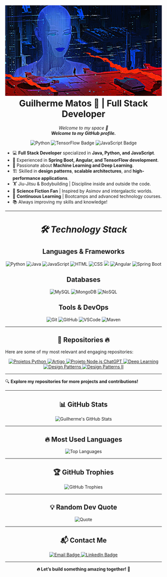 <h1 align="center">
<img
      src = "./docs/assets/BladeRunner.png"
      alt = "TrantorFinance"
      width = "770"
      height = "290"
   />
   </br>
Guilherme Matos 🚀 | Full Stack Developer
</h1>

<p align="center">
  <em>Welcome to my space 🚀</em> 
  <br>
  <em><strong>Welcome to my GitHub profile.</strong></em>
</p>

<p align="center">
  <img src="https://img.shields.io/badge/Python-black?style=for-the-badge&logo=python&logoColor=blue" alt="Python">
  <img src="https://img.shields.io/badge/TensorFlow-black?style=for-the-badge&logo=tensorflow&logoColor=orange" alt="TensorFlow Badge">
  <img src="https://img.shields.io/badge/JavaScript-black?style=for-the-badge&logo=javascript&logoColor=yellow" alt="JavaScript Badge">
</p>

- 💻 **Full Stack Developer** specialized in **Java, Python, and JavaScript**.
- 🚀 Experienced in **Spring Boot, Angular, and TensorFlow development**.
- 🔬 Passionate about **Machine Learning and Deep Learning**.
- 🏗 Skilled in **design patterns**, **scalable architectures**, and **high-performance applications**.
- 🏋️ Jiu-Jitsu & Bodybuilding | Discipline inside and outside the code.
- 📖 **Science Fiction Fan** | Inspired by Asimov and intergalactic worlds.
- 🌱 **Continuous Learning** | Bootcamps and advanced technology courses.
- 📚 Always improving my skills and knowledge!

---

<h1 align="center">
  <em>🛠️ Technology Stack</em>
</h1>

<h2 align="center">
  <Strong>Languages & Frameworks</Strong>
</h2>

<p align="center">
  <img src="https://img.shields.io/badge/Python-black?style=for-the-badge&logo=python&logoColor=blue" alt="Python">
  <img src="https://img.shields.io/badge/Java-black?style=for-the-badge&logo=java&logoColor=white" alt="Java">
  <img src="https://img.shields.io/badge/JavaScript-black?style=for-the-badge&logo=javascript&logoColor=yellow" alt="JavaScript">
  <img src="https://img.shields.io/badge/HTML-black?style=for-the-badge&logo=html5&logoColor=E34F26" alt="HTML">
  <img src="https://img.shields.io/badge/CSS-black?style=for-the-badge&logo=css3&logoColor=1572B6" alt="CSS">
  <img src="https://img.shields.io/badge/-Nodejs-black?style=for-the-badge&logo=Node.js"/>
  <img src="https://img.shields.io/badge/Angular-black?style=for-the-badge&logo=angular&logoColor=DD0031" alt="Angular">
  <img src="https://img.shields.io/badge/Spring_Boot-black?style=for-the-badge&logo=spring-boot&logoColor=6DB33F" alt="Spring Boot">
</p>

<h2 align="center">
  <Strong>Databases</Strong>
</h2>

<p align="center">
  <img src="https://img.shields.io/badge/MySQL-black?style=for-the-badge&logo=mysql&logoColor=4479A1" alt="MySQL">
  <img src="https://img.shields.io/badge/MongoDB-black?style=for-the-badge&logo=mongodb&logoColor=47A248" alt="MongoDB">
  <img src="https://img.shields.io/badge/NoSQL-black?style=for-the-badge&logo=nosql&logoColor=green" alt="NoSQL">
</p>

<h2 align="center">
  <Strong>Tools & DevOps</Strong>
</h2>

<p align="center">
  <img src="https://img.shields.io/badge/Git-black?style=for-the-badge&logo=git&logoColor=F05032" alt="Git">
  <img src="https://img.shields.io/badge/GitHub-black?style=for-the-badge&logo=github&logoColor=white" alt="GitHub">
  <img src="https://img.shields.io/badge/VS_Code-black?style=for-the-badge&logo=visual-studio-code&logoColor=007ACC" alt="VSCode">
  <img src="https://img.shields.io/badge/Maven-black?style=for-the-badge&logo=apache-maven&logoColor=C71A36" alt="Maven">
</p>

---

<h2 align="center">
  <Strong>📂 Repositories 🔥</Strong>
</h2>

Here are some of my most relevant and engaging repositories:

<p align="center">
  <!-- Repositório Projetos Python -->
  <a href="https://github.com/GuilhermeM070/Projetos-Python" target="_blank">
    <img src="https://img.shields.io/badge/Projetos Python-blue?style=for-the-badge&logo=python&logoColor=white" alt="Projetos Python"/>
  </a>
  <!-- Repositório Artigo sobre Web3 e Blockchain -->
  <a href="https://github.com/GuilhermeM070/Artigo_Neural_Networks_Blockchain" target="_blank">
    <img src="https://img.shields.io/badge/Artigo Web3 e Blockchain-white?style=for-the-badge&&logoColor=black" alt="Artigo"/>
  </a>
  <!-- Repositório Projeto Node.js ChatGPT -->
  <a href="https://github.com/GuilhermeM070/Projeto_Node.js_ChatGPT" target="_blank">
    <img src="https://img.shields.io/badge/Projeto Node.js ChatGPT-green?style=for-the-badge&logo=javascript&logoColor=white" alt="Projeto Node.js ChatGPT"/>
  </a>
   <!-- Repositório Deep Learning -->
  <a href="https://github.com/GuilhermeM070/Deep-Learning" target="_blank">
    <img src="https://img.shields.io/badge/Deep Learning-00AEEF?style=for-the-badge&logo=tensorflow&logoColor=white" alt="Deep Learning"/>
  </a>
  <!-- Repositório Design Patterns -->
  <a href="https://github.com/GuilhermeM070/Design_Patterns" target="_blank">
    <img src="https://img.shields.io/badge/Design Patterns-purple?style=for-the-badge&logo=java&logoColor=white" alt="Design Patterns"/>
  </a>
  <!-- Repositório Design Patterns II -->
  <a href="https://github.com/GuilhermeM070/Design-Patterns-II" target="_blank">
    <img src="https://img.shields.io/badge/Design Patterns II-purple?style=for-the-badge&logo=java&logoColor=white" alt="Design Patterns II"/>
  </a>
  
---

🔍 **Explore my repositories for more projects and contributions!**

---

<h2 align="center">
  <Strong>📊 GitHub Stats</Strong>
</h2>

<p align="center">
  <img src="https://github-readme-stats.vercel.app/api?username=GuilhermeMatos&show_icons=true&theme=tokyonight" alt="Guilherme's GitHub Stats">
</p>

---

<h2 align="center">
  <Strong>🔥 Most Used Languages</Strong>
</h2>

<p align="center">
  <img src="https://github-readme-stats.vercel.app/api/top-langs/?username=GuilhermeMatos&layout=compact&theme=tokyonight" alt="Top Languages">
</p>

---

<h2 align="center">
  <Strong>🏆 GitHub Trophies</Strong>
</h2>

<p align="center">
  <img src="https://github-profile-trophy.vercel.app/?username=GuilhermeMatos&theme=darkhub" alt="GitHub Trophies">
</p>

---

<h2 align="center">
  <Strong>💡 Random Dev Quote</Strong>
</h2>

<p align="center">
  <img src="https://quotes-github-readme.vercel.app/api?type=horizontal&theme=radical" alt="Quote">
</p>

---

<h2 align="center">
  <Strong>📬 Contact Me</Strong>
</h2>

<p align="center">
  <a href="mailto:guimatos070@gmail.com">
    <img src="https://img.shields.io/badge/Email-guimatos070%40gmail.com-D14836?style=for-the-badge&logo=gmail&logoColor=white" alt="Email Badge">
  </a>
  <a href="https://www.linkedin.com/in/guilherme-matos-413400200">
    <img src="https://img.shields.io/badge/LinkedIn-Guilherme%20Matos-blue?style=for-the-badge&logo=linkedin" alt="LinkedIn Badge">
  </a>
</p>

---

<p align="center">
  <Strong>🔥 Let’s build something amazing together! 🚀</Strong>
</p>
